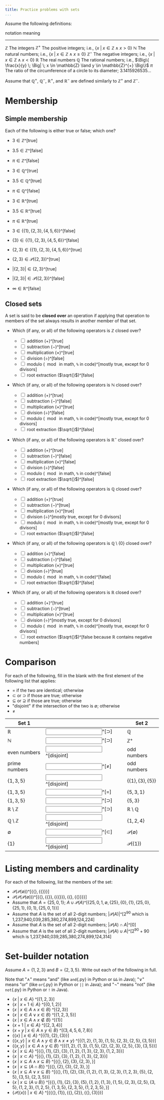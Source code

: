 ```yaml
---
title: Practice problems with sets
...
```


Assume the following definitions:

notation            meaning
---------------     -------------------
$\mathbb{Z}$        The integers
$\mathbb{Z}^{+}$    The positive integers; i.e., $\big\{ x \; \big| \; x \in \mathbb{Z} \land x > 0 \big\}$
$\mathbb{N}$        The natural numbers; i.e., $\big\{ x \; \big| \; x \in \mathbb{Z} \land x \geq 0 \big\}$
$\mathbb{Z}^{-}$    The negative integers; i.e., $\big\{ x \; \big| \; x \in \mathbb{Z} \land x < 0 \big\}$
$\mathbb{R}$        The real numbers
$\mathbb{Q}$        The rational numbers; i.e., $\Big\{ \frac{x}{y} \; \Big| \; x \in \mathbb{Z} \land y \in \mathbb{Z}^{+} \Big\}$
$\pi$               The ratio of the circumference of a circle to its diameter; 3.1415926535...

Assume that $\mathbb Q^{+}$, $\mathbb Q^{-}$, $\mathbb R^{+}$, and $\mathbb R^{-}$ are defined similarly to $\mathbb Z^{+}$ and $\mathbb Z^{-}$.


# Membership

## Simple membership

Each of the following is either true or false; which one?

- $3 \in \mathbb Z$^[true]
- $3.5 \in \mathbb Z$^[false]
- $\pi \in \mathbb Z$^[false]
- $3 \in \mathbb Q$^[true]
- $3.5 \in \mathbb Q$^[true]
- $\pi \in \mathbb Q$^[false]
- $3 \in \mathbb R$^[true]
- $3.5 \in \mathbb R$^[true]
- $\pi \in \mathbb R$^[true]

- $3 \in \{\{1\}, \{2, 3\}, \{4, 5, 6\}\}$^[false]
- $\{3\} \in \{\{1\}, \{2, 3\}, \{4, 5, 6\}\}$^[false]
- $\{2, 3\} \in \{\{1\}, \{2, 3\}, \{4, 5, 6\}\}$^[true]

- $\{2, 3\} \in \mathcal{P}\big(\{2, 3\}\big)$^[true]
- $|\{2, 3\}| \in \{2, 3\}$^[true]
- $|\{2, 3\}| \in \mathcal{P}\big(\{2, 3\}\big)$^[false]
- $\infty \in \mathbb R$^[false]

## Closed sets

A set is said to be **closed over** an operation if applying that operation to members of the set always results in another member of that set.

- Which (if any, or all) of the following operators is $\mathbb Z$ closed over?
    - <lable><input type="checkbox"></input> addition ($+$)</label>^[true]
    - <lable><input type="checkbox"></input> subtraction ($-$)</label>^[true]
    - <lable><input type="checkbox"></input> multiplication ($\times$)</label>^[true]
    - <lable><input type="checkbox"></input> division ($\div$)</label>^[false]
    - <lable><input type="checkbox"></input> modulo ($\mod{}$ in math, `%` in code)</label>^[mostly true, except for 0 divisors]
    - <lable><input type="checkbox"></input> root extraction ($\sqrt{}$)</label>^[false]

- Which (if any, or all) of the following operators is $\mathbb N$ closed over?
    - <lable><input type="checkbox"></input> addition ($+$)</label>^[true]
    - <lable><input type="checkbox"></input> subtraction ($-$)</label>^[false]
    - <lable><input type="checkbox"></input> multiplication ($\times$)</label>^[true]
    - <lable><input type="checkbox"></input> division ($\div$)</label>^[false]
    - <lable><input type="checkbox"></input> modulo ($\mod{}$ in math, `%` in code)</label>^[mostly true, except for 0 divisors]
    - <lable><input type="checkbox"></input> root extraction ($\sqrt{}$)</label>^[false]

- Which (if any, or all) of the following operators is $\mathbb R^{-}$ closed over?
    - <lable><input type="checkbox"></input> addition ($+$)</label>^[true]
    - <lable><input type="checkbox"></input> subtraction ($-$)</label>^[false]
    - <lable><input type="checkbox"></input> multiplication ($\times$)</label>^[false]
    - <lable><input type="checkbox"></input> division ($\div$)</label>^[false]
    - <lable><input type="checkbox"></input> modulo ($\mod{}$ in math, `%` in code)</label>^[false]
    - <lable><input type="checkbox"></input> root extraction ($\sqrt{}$)</label>^[false]

- Which (if any, or all) of the following operators is $\mathbb Q$ closed over?
    - <lable><input type="checkbox"></input> addition ($+$)</label>^[true]
    - <lable><input type="checkbox"></input> subtraction ($-$)</label>^[true]
    - <lable><input type="checkbox"></input> multiplication ($\times$)</label>^[true]
    - <lable><input type="checkbox"></input> division ($\div$)</label>^[mostly true, except for 0 divisors]
    - <lable><input type="checkbox"></input> modulo ($\mod{}$ in math, `%` in code)</label>^[mostly true, except for 0 divisors]
    - <lable><input type="checkbox"></input> root extraction ($\sqrt{}$)</label>^[false]

- Which (if any, or all) of the following operators is $\mathbb Q \setminus \{0\}$ closed over?
    - <lable><input type="checkbox"></input> addition ($+$)</label>^[false]
    - <lable><input type="checkbox"></input> subtraction ($-$)</label>^[false]
    - <lable><input type="checkbox"></input> multiplication ($\times$)</label>^[true]
    - <lable><input type="checkbox"></input> division ($\div$)</label>^[true]
    - <lable><input type="checkbox"></input> modulo ($\mod{}$ in math, `%` in code)</label>^[false]
    - <lable><input type="checkbox"></input> root extraction ($\sqrt{}$)</label>^[false]

- Which (if any, or all) of the following operators is $\mathbb R$ closed over?
    - <lable><input type="checkbox"></input> addition ($+$)</label>^[true]
    - <lable><input type="checkbox"></input> subtraction ($-$)</label>^[true]
    - <lable><input type="checkbox"></input> multiplication ($\times$)</label>^[true]
    - <lable><input type="checkbox"></input> division ($\div$)</label>^[mostly true, except for 0 divisors]
    - <lable><input type="checkbox"></input> modulo ($\mod{}$ in math, `%` in code)</label>^[mostly true, except for 0 divisors]
    - <lable><input type="checkbox"></input> root extraction ($\sqrt{}$)</label>^[false because $\mathbb R$ contains negative numbers]



# Comparison

For each of the following, fill in the blank with the first element of the following list that applies:

- $=$ if the two are identical; otherwise
- $\subset$ or $\supset$ if those are true; otherwise
- $\subseteq$ or $\supseteq$ if those are true; otherwise
- "disjoint" if the intersection of the two is $\emptyset$; otherwise
- $\neq$

|Set 1 |  |Set 2|
|------|--|-----|
|$\mathbb R$ |<input></input>^[$\supset$] |$\mathbb Q$|
|$\mathbb N$ |<input></input>^[$\supset$] |$\mathbb Z^{+}$|
|even numbers |<input></input>^[disjoint] |odd numbers|
|prime numbers |<input></input>^[$\neq$] |odd numbers|
|$\{1, 3, 5\}$ |<input></input>^[disjoint] |$\{\{1\}, \{3\}, \{5\}\}$|
|$\{1, 3, 5\}$ |<input></input>^[=] |$\{5, 3, 1\}$|
|$\{1, 3, 5\}$ |<input></input>^[$\supset$] |$\{5, 3\}$|
|$\mathbb R \setminus \mathbb Z$|<input></input>^[$\supset$] |$\mathbb R \setminus \mathbb Q$|
|$\mathbb Q \setminus \mathbb Z$|<input></input>^[disjoint] |$\{1, 2, 4\}$|
|$\emptyset$|<input></input>^[$\subset$] |$\mathcal{P}(\emptyset)$|
|$\{1\}$|<input></input>^[disjoint] |$\mathcal{P}(\{1\})$|


# Listing members and cardinality

For each of the following, list the members of the set:

- $\mathcal P \big(\mathcal P(\emptyset)\big)$^[$\Big\{ \{\}, \big\{\{\}\big\} \Big\}$]
- $\mathcal P \Big(\mathcal P \big(\mathcal P(\emptyset)\big)\Big)$^[$\bigg\{ \{\}, \big\{\{\}\big\}, \Big\{\big\{\{\}\big\}\Big\}, \Big\{\{\}, \big\{\{\}\big\}\Big\} \bigg\}$]
- Assume that $A = \{25,0,1\}$; $A \cup \mathcal P(A)$^[$\big\{25, 0, 1, \emptyset, \{25\}, \{0\}, \{1\}, \{25,0\}, \{25,1\}, \{0,1\}, \{25,0,1\}\big\}$]
- Assume that $A$ is the set of all 2-digit numbers; $|\mathcal{P}(A)|$^[$2^{90}$ which is 1,237,940,039,285,380,274,899,124,224]
- Assume that $A$ is the set of all 2-digit numbers; $|\mathcal{P}(A) \cap A|$^[$0$]
- Assume that $A$ is the set of all 2-digit numbers; $|\mathcal{P}(A) \cup A|$^[$2^{90}+90$ which is 1,237,940,039,285,380,274,899,124,314]

# Set-builder notation

Assume $A = \{1,2,3\}$ and $B = \{2,3,5\}$.
Write out each of the following in full.

Note that
"$\land$" means "and" (like `and`{.py} in Python or `&&` in Java);
"$\lor$" means "or" (like `or`{.py} in Python or `||` in Java); and
"$\lnot$" means "not" (like `not`{.py} in Python or `!` in Java).


- $\big\{ x \;\big|\; x \in A \big\}$ ^[$\{1,2,3\}$]
- $\big\{ x \;\big|\; x+1 \in A \big\}$ ^[$\{0,1,2\}$]
- $\big\{ x \;\big|\; x \in A \land x \in B \big\}$ ^[$\{2,3\}$]
- $\big\{ x \;\big|\; x \in A \lor x \in B \big\}$ ^[$\{1,2,3,5\}$]
- $\big\{ x \;\big|\; x \in A \land x \notin B \big\}$ ^[$\{1\}$]
- $\big\{ x+1 \;\big|\; x \in A \big\}$ ^[$\{2,3,4\}$]
- $\big\{ x+y \;\big|\; x \in A \land y \in B \big\}$ ^[$\{3,4,5,6,7,8\}$]
- $\big\{ \{x\} \;\big|\; x \in A \big\}$ ^[$\big\{ \{1\}, \{2\}, \{3\} \big\}$]
- $\big\{ \{x,y\} \;\big|\; x \in A \land y \in B \land x \ne y \big\}$ 
    ^[$\big\{\{1,2\}, \{1,3\}, \{1,5\}, \{2,3\}, \{2,5\}, \{3,5\}\big\}$]
- $\big\{ \{x,y\} \;\big|\; x \in A \land y \in B \big\}$ 
    ^[$\big\{\{1,2\}, \{1,3\}, \{1,5\}, \{2\}, \{2,3\}, \{2,5\}, \{3\}, \{3,5\}\big\}$]
- $\big\{ x \;\big|\; x \subseteq A \big\}$ 
    ^[$\big\{ \{\}, \{1\}, \{2\}, \{3\}, \{1,2\}, \{1,3\}, \{2,3\}, \{1,2,3\} \big\}$]
- $\big\{ x \;\big|\; x \subset A \big\}$ 
    ^[$\big\{ \{\}, \{1\}, \{2\}, \{3\}, \{1,2\}, \{1,3\}, \{2,3\} \big\}$]
- $\big\{ x \;\big|\; x \subseteq A \land x \subseteq B \big\}$ 
    ^[$\big\{ \{\}, \{2\}, \{3\}, \{2,3\}, \big\}$]
- $\big\{ x \;\big|\; x \subseteq (A \cap B) \big\}$ 
    ^[$\big\{ \{\}, \{2\}, \{3\}, \{2,3\}, \big\}$]
- $\big\{ x \;\big|\; x \subseteq A \lor x \subseteq B \big\}$ 
    ^[$\big\{ 
    \{\}, \{1\}, \{2\}, \{3\}, \{1,2\}, \{1,3\}, \{2,3\}, \{1,2,3\},
    \{5\}, \{2,5\}, \{3,5\}, \{2,3,5\}
    \big\}$]
- $\big\{ x \;\big|\; x \subseteq (A \cup B) \big\}$ 
    ^[$\big\{ 
    \{\},
    \{1\}, \{2\}, \{3\}, \{5\}, 
    \{1,2\}, \{1,3\}, \{1,5\}, \{2,3\}, \{2,5\}, \{3,5\},
    \{1,2,3\}, \{1,2,5\}, \{1,3,5\}, \{2,3,5\},
    \{1,2,3,5\},
    \big\}$]
- $\Big\{ \mathcal P\big(\{x\}\big) \;\Big|\; x \in A\Big\}$ 
    ^[$\Big\{ 
    \big\{\{\},\{1\}\big\},
    \big\{\{\},\{2\}\big\},
    \big\{\{\},\{3\}\big\}
    \Big\}$]
